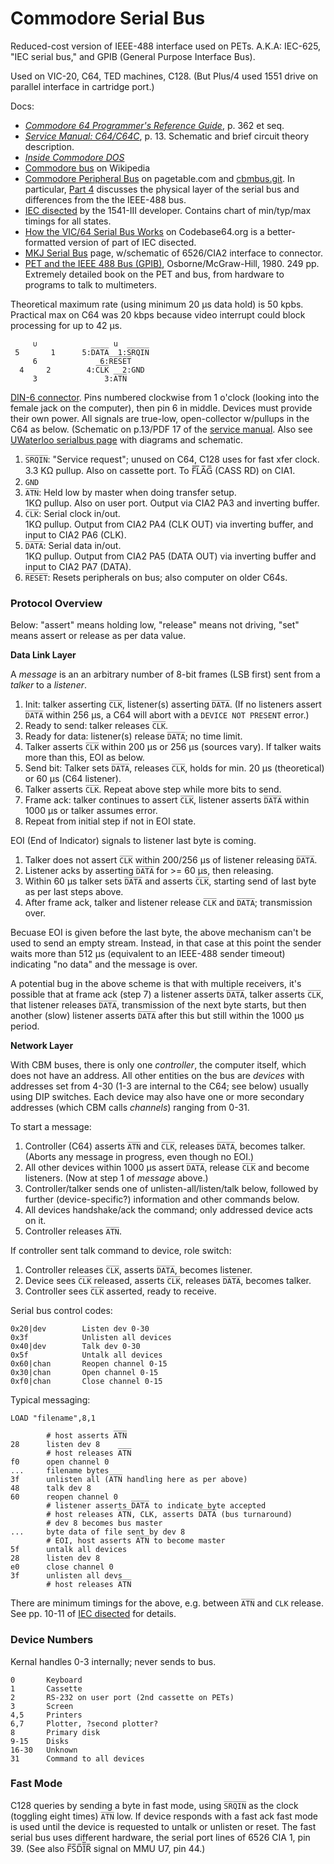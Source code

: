 Commodore Serial Bus
====================

Reduced-cost version of IEEE-488 interface used on PETs. A.K.A:
IEC-625, "IEC serial bus," and GPIB (General Purpose Interface Bus).

Used on VIC-20, C64, TED machines, C128.
(But Plus/4 used 1551 drive on parallel interface in cartridge port.)

Docs:
- [_Commodore 64 Programmer's Reference Guide_][c64progref], p. 362 et seq.
- [_Service Manual: C64/C64C_][c64service], p. 13. Schematic and brief
  circuit theory description.
- [_Inside Commodore DOS_][c64dos]
- [Commodore bus] on Wikipedia
- [Commodore Peripheral Bus][cbmbus0] on pagetable.com and [cbmbus.git]. In
  particular, [Part 4][cbmbus4] discusses the physical layer of the serial
  bus and differences from the the IEEE-488 bus.
- [IEC disected] by the 1541-III developer. Contains chart of min/typ/max
  timings for all states.
- [How the VIC/64 Serial Bus Works][cb64] on Codebase64.org is a
  better-formatted version of part of IEC disected.
- [MKJ Serial Bus][mjk] page, w/schematic of 6526/CIA2 interface to
  connector.
- [PET and the IEEE 488 Bus (GPIB)][petieee], Osborne/McGraw-Hill, 1980.
  249 pp. Extremely detailed book on the PET and bus, from hardware to
  programs to talk to multimeters.

Theoretical maximum rate (using minimum 20 μs data hold) is 50 kpbs.
Practical max on C64 was 20 kbps because video interrupt could block
processing for up to 42 μs.

         ∪                 u
     5       1      5:D̅A̅T̅A̅  1:S̅R̅Q̅I̅N̅
         6              6:R̅E̅S̅E̅T̅
      4     2        4:C̅L̅K̅   2:GND
         3               3:A̅T̅N̅

[DIN-6 connector][din]. Pins numbered clockwise from 1 o'clock (looking
into the female jack on the computer), then pin 6 in middle. Devices must
provide their own power. All signals are true-low, open-collector w/pullups
in the C64 as below. (Schematic on p.13/PDF 17 of the [service
manual][c64service]. Also see [UWaterloo serialbus page][uwser] with
diagrams and schematic.

1. `S̅R̅Q̅I̅N̅`: "Service request"; unused on C64, C128 uses for fast xfer clock.  
   3.3 KΩ  pullup. Also on cassette port. To F̅L̅A̅G̅ (CASS RD) on CIA1.
2. `GND`
3. `A̅T̅N̅`: Held low by master when doing transfer setup.  
   1KΩ pullup. Also on user port. Output via CIA2 PA3 and inverting buffer.
4. `C̅L̅K̅`: Serial clock in/out.  
   1KΩ pullup. Output from CIA2 PA4 (CLK OUT) via inverting buffer,
   and input to CIA2 PA6 (CLK).
5. `D̅A̅T̅A̅`:  Serial data in/out.  
   1KΩ pullup. Output from CIA2 PA5 (DATA OUT) via inverting buffer
   and input to CIA2 PA7 (DATA).
6. `R̅E̅S̅E̅T̅`: Resets peripherals on bus; also computer on older C64s.

### Protocol Overview

Below: "assert" means holding low, "release" means not driving, "set"
means assert or release as per data value.

__Data Link Layer__

A _message_ is an an arbitrary number of 8-bit frames (LSB first) sent
from a _talker_ to a _listener_.

1. Init: talker asserting `C̅L̅K̅`, listener(s) asserting `D̅A̅T̅A̅`. (If no
   listeners assert `D̅A̅T̅A̅` within 256 μs, a C64 will abort with a `DEVICE
   NOT PRESENT` error.)
2. Ready to send: talker releases `C̅L̅K̅`.
3. Ready for data: listener(s) release `D̅A̅T̅A̅`; no time limit.
4. Talker asserts `C̅L̅K̅` within 200 μs or 256 μs (sources vary). If talker
   waits more than this, EOI as below.
5. Send bit: Talker sets `D̅A̅T̅A̅`, releases `C̅L̅K̅`, holds for min. 20 μs
   (theoretical) or 60 μs (C64 listener).
6. Talker asserts `C̅L̅K̅`. Repeat above step while more bits to send.
7. Frame ack: talker continues to assert `C̅L̅K̅`, listener asserts `D̅A̅T̅A̅`
   within 1000 μs or talker assumes error.
8. Repeat from initial step if not in EOI state.

EOI (End of Indicator) signals to listener last byte is coming.

1. Talker does not assert `C̅L̅K̅` within 200/256 μs of listener releasing `D̅A̅T̅A̅`.
2. Listener acks by asserting `D̅A̅T̅A̅` for >= 60 μs, then releasing.
3. Within 60 μs talker sets `D̅A̅T̅A̅` and asserts `C̅L̅K̅`, starting send of last
   byte as per last steps above.
4. After frame ack, talker and listener release `C̅L̅K̅` and `D̅A̅T̅A̅`;
   transmission over.

Becuase EOI is given before the last byte, the above mechanism can't
be used to send an empty stream. Instead, in that case at this point
the sender waits more than 512 μs (equivalent to an IEEE-488 sender
timeout) indicating "no data" and the message is over.

A potential bug in the above scheme is that with multiple receivers,
it's possible that at frame ack (step 7) a listener asserts `D̅A̅T̅A̅`,
talker asserts `C̅L̅K̅`, that listener releases `D̅A̅T̅A̅`, transmission of
the next byte starts, but then another (slow) listener asserts `D̅A̅T̅A̅`
after this but still within the 1000 μs period.

__Network Layer__

With CBM buses, there is only one _controller_, the computer itself, which
does not have an address. All other entities on the bus are _devices_ with
addresses set from 4-30 (1-3 are internal to the C64; see below) usually
using DIP switches. Each device may also have one or more secondary
addresses (which CBM calls _channels_) ranging from 0-31.

To start a message:
1. Controller (C64) asserts `A̅T̅N̅` and `C̅L̅K̅`, releases `D̅A̅T̅A̅`, becomes
   talker. (Aborts any message in progress, even though no EOI.)
2. All other devices within 1000 μs assert `D̅A̅T̅A̅`, release `C̅L̅K̅` and become
   listeners. (Now at step 1 of _message_ above.)
3. Controller/talker sends one of unlisten-all/listen/talk below, followed
   by further (device-specific?) information and other commands below.
4. All devices handshake/ack the command; only addressed device acts on it.
5. Controller releases `A̅T̅N̅`.

If controller sent talk command to device, role switch:
1. Controller releases `C̅L̅K̅`, asserts `D̅A̅T̅A̅`, becomes listener.
2. Device sees `C̅L̅K̅` released, asserts `C̅L̅K̅`, releases `D̅A̅T̅A̅`, becomes talker.
3. Controller sees `C̅L̅K̅` asserted, ready to receive.

Serial bus control codes:

    0x20|dev        Listen dev 0-30
    0x3f            Unlisten all devices
    0x40|dev        Talk dev 0-30
    0x5f            Untalk all devices
    0x60|chan       Reopen channel 0-15
    0x30|chan       Open channel 0-15
    0xf0|chan       Close channel 0-15

Typical messaging:

    LOAD "filename",8,1

            # host asserts A̅T̅N̅
    28      listen dev 8
            # host releases A̅T̅N̅
    f0      open channel 0
    ...     filename bytes
    3f      unlisten all (A̅T̅N̅ handling here as per above)
    48      talk dev 8
    60      reopen channel 0
            # listener asserts D̅A̅T̅A̅ to indicate byte accepted
            # host releases A̅T̅N̅, CLK, asserts D̅A̅T̅A̅ (bus turnaround)
            # dev 8 becomes bus master
    ...     byte data of file sent by dev 8
            # EOI, host asserts A̅T̅N̅ to become master
    5f      untalk all devices
    28      listen dev 8
    e0      close channel 0
    3f      unlisten all devs
            # host releases A̅T̅N̅

There are minimum timings for the above, e.g. between `A̅T̅N̅` and `CLK`
release. See pp. 10-11 of [IEC disected] for details.

### Device Numbers

Kernal handles 0-3 internally; never sends to bus.

    0       Keyboard
    1       Cassette
    2       RS-232 on user port (2nd cassette on PETs)
    3       Screen
    4,5     Printers
    6,7     Plotter, ?second plotter?
    8       Primary disk
    9-15    Disks
    16-30   Unknown
    31      Command to all devices

### Fast Mode

C128 queries by sending a byte in fast mode, using `S̅R̅Q̅I̅N̅` as the clock
(toggling eight times) `A̅T̅N̅` low. If device responds with a fast ack fast
mode is used until the device is requested to untalk or unlisten or reset.
The fast serial bus uses different hardware, the serial port lines of 6526
CIA 1, pin 39. (See also F̅S̅D̅I̅̅R̅ signal on MMU U7, pin 44.)



<!-------------------------------------------------------------------->
[Commodore bus]: https://en.wikipedia.org/wiki/Commodore_bus
[IEC disected]: http://www.zimmers.net/anonftp/pub/cbm/programming/serial-bus.pdf
[c64dos]: https://www.pagetable.com/docs/Inside%20Commodore%20DOS.pdf
[c64progref]: https://archive.org/details/c64-programmer-ref
[c64service]: https://www.retro-kit.co.uk/user/custom/Commodore/C64/manuals/C64C_Service_Manual.pdf
[cb64]: https://codebase64.org/doku.php?id=base:how_the_vic_64_serial_bus_works
[cbmbus.git]: https://github.com/mist64/cbmbus_doc
[cbmbus0]: https://www.pagetable.com/?p=1018
[cbmbus4]: https://www.pagetable.com/?p=1135
[din]: ../../hw/din-connector.md
[mjk]: https://ist.uwaterloo.ca/~schepers/MJK/serialbus.html
[petieee]: https://archive.org/details/PET_and_the_IEEE488_Bus_1980_McGraw-Hill
[uwser]: https://ist.uwaterloo.ca/~schepers/MJK/serialbus.html
